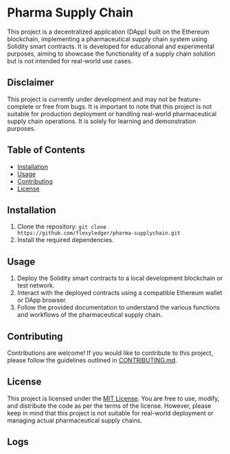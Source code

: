 # Pharma Supply Chain

This project is a decentralized application (DApp) built on the Ethereum blockchain, implementing a pharmaceutical supply chain system using Solidity smart contracts. It is developed for educational and experimental purposes, aiming to showcase the functionality of a supply chain solution but is not intended for real-world use cases.

## Disclaimer

This project is currently under development and may not be feature-complete or free from bugs. It is important to note that this project is not suitable for production deployment or handling real-world pharmaceutical supply chain operations. It is solely for learning and demonstration purposes.

## Table of Contents

- [Installation](#installation)
- [Usage](#usage)
- [Contributing](#contributing)
- [License](#license)

## Installation

1. Clone the repository: `git clone https://github.com/flexyledger/pharma-supplychain.git`
2. Install the required dependencies.

## Usage

1. Deploy the Solidity smart contracts to a local development blockchain or test network.
2. Interact with the deployed contracts using a compatible Ethereum wallet or DApp browser.
3. Follow the provided documentation to understand the various functions and workflows of the pharmaceutical supply chain.

## Contributing

Contributions are welcome! If you would like to contribute to this project, please follow the guidelines outlined in [CONTRIBUTING.md](CONTRIBUTING.md).

## License

This project is licensed under the [MIT License](LICENSE). You are free to use, modify, and distribute the code as per the terms of the license. However, please keep in mind that this project is not suitable for real-world deployment or managing actual pharmaceutical supply chains.

## Logs




